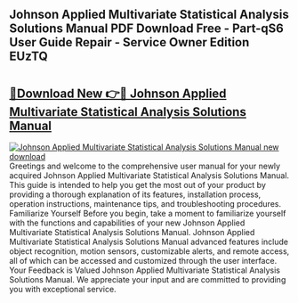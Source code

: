 ## Johnson Applied Multivariate Statistical Analysis Solutions Manual PDF Download Free - Part-qS6 User Guide Repair - Service Owner Edition EUzTQ

# <h2><a href="http://bc63110.oget.top/?id=Johnson+Applied+Multivariate+Statistical+Analysis+Solutions+Manual">🔗Download New 👉🔴 Johnson Applied Multivariate Statistical Analysis Solutions Manual</a></h2>

[![Johnson Applied Multivariate Statistical Analysis Solutions Manual new download](https://i.imgur.com/5g1atiW.png)](http://bc63110.oget.top/?id=Johnson+Applied+Multivariate+Statistical+Analysis+Solutions+Manual)
Greetings and welcome to the comprehensive user manual for your newly acquired Johnson Applied Multivariate Statistical Analysis Solutions Manual. This guide is intended to help you get the most out of your product by providing a thorough explanation of its features, installation process, operation instructions, maintenance tips, and troubleshooting procedures. Familiarize Yourself Before you begin, take a moment to familiarize yourself with the functions and capabilities of your new Johnson Applied Multivariate Statistical Analysis Solutions Manual. Johnson Applied Multivariate Statistical Analysis Solutions Manual advanced features include object recognition, motion sensors, customizable alerts, and remote access, all of which can be accessed and customized through the user interface. Your Feedback is Valued Johnson Applied Multivariate Statistical Analysis Solutions Manual. We appreciate your input and are committed to providing you with exceptional service.
